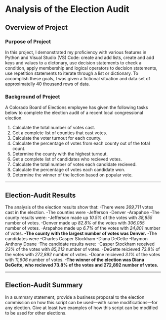 # Analysis of the Election Audit

## Overview of Project
### Purpose of Project
In this project, I demonstrated my proficiency with various features in Python and Visual Studio (VS) Code: create and add lists, create and add keys and values to a dictonary, use decision statements to check a condition, apply membership and logical operators to decision statements, use repetition statements to iterate through a list or dictionary. To accomplish these goals, I was given a fictional situation and data set of approximatelly 40 thousand rows of data. 
### Background of Project
A Colorado Board of Elections employee has given the following tasks below to complete the election audit of a recent local congressional election. 

1. Calculate the total number of votes cast. 
2. Get a complete list of counties that cast votes.
3. Calculate the voter turnout for each county.
4. Calculate the percentage of votes from each county out of the total count. 
5. Determine the county with the highest turnout. 
6. Get a complete list of candidates who recieved votes.
7. Calculate the total number of votes each candidate recieved.
8. Calculate the percentage of votes each candidate won.
9. Determine the winner of the lection based on popular vote. 
---
## Election-Audit Results 
The analysis of the election results show that: 
-There were *369,711* votes cast in the election.
-The counties were
    -Jefferson 
    -Denver 
    -Arapahoe 
-The county results were:
    -Jefferson made up *10.5%* of the votes with *38,855* number of votes. 
    -Denver made up *82.8%* of the votes with *306,055* number of votes. 
    -Arapahoe made up *6.7%* of the votes with *24,801* number of votes. 
**-The county with the largest number of votes was Denver.** 
-The candidates were
    -Charles Casper Stockham
    -Diana DeGette
    -Raymon Anthony Doane
 -The candidate results were:
    -Casper Stockham received *23%* of the votes with *85,213* number of votes. 
    -DeGette reicieved *73.8%* of the votes with *272,892* number of votes. 
    -Doane reicieved *3.1%* of the votes with *11,606* number of votes. 
**-The winner of the election was Diana DeGette, who recieved 73.8% of the votes and 272,892 number of votes.** 

---
## Election-Audit Summary 

In a summary statement, provide a business proposal to the election commission on how this script can be used—with some modifications—for any election. Give at least two examples of how this script can be modified to be used for other elections.
